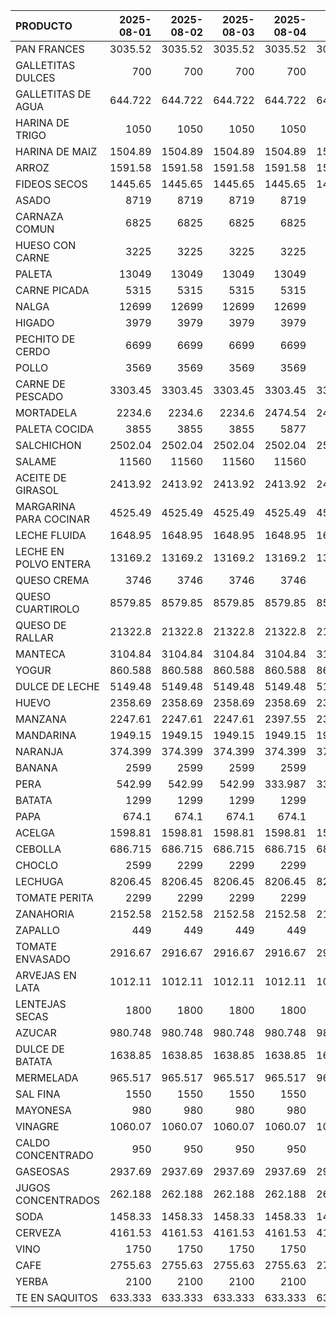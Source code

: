 | PRODUCTO               |   2025-08-01 |   2025-08-02 |   2025-08-03 |   2025-08-04 |   2025-08-05 |   2025-08-06 |   2025-08-07 |   2025-08-08 |   2025-08-09 |   2025-08-10 |   2025-08-11 |   2025-08-12 |   2025-08-13 |   2025-08-14 |   2025-08-15 |   2025-08-16 |   2025-08-17 |   2025-08-18 |   2025-08-19 |   2025-08-20 |
|:-----------------------|-------------:|-------------:|-------------:|-------------:|-------------:|-------------:|-------------:|-------------:|-------------:|-------------:|-------------:|-------------:|-------------:|-------------:|-------------:|-------------:|-------------:|-------------:|-------------:|-------------:|
| PAN FRANCES            |     3035.52  |     3035.52  |     3035.52  |     3035.52  |     3035.52  |     3035.52  |     3035.52  |     3035.52  |     3035.52  |     3035.52  |     3035.52  |     3035.52  |     3035.52  |     3035.52  |     3035.52  |     3035.52  |     3035.52  |     3035.52  |     3035.52  |     3035.52  |
| GALLETITAS DULCES      |      700     |      700     |      700     |      700     |      700     |      700     |      700     |      700     |      700     |      700     |      700     |      700     |      700     |      700     |      700     |      700     |      700     |      700     |      700     |      700     |
| GALLETITAS DE AGUA     |      644.722 |      644.722 |      644.722 |      644.722 |      644.722 |      644.722 |      644.722 |      644.722 |      644.722 |      644.722 |      644.722 |      644.722 |      644.722 |      644.722 |      644.722 |      644.722 |      644.722 |      644.722 |      644.722 |      644.722 |
| HARINA DE TRIGO        |     1050     |     1050     |     1050     |     1050     |     1050     |     1050     |     1050     |     1050     |     1050     |     1050     |     1050     |     1050     |     1050     |     1050     |     1050     |     1050     |     1050     |     1050     |     1050     |     1050     |
| HARINA DE MAIZ         |     1504.89  |     1504.89  |     1504.89  |     1504.89  |     1504.89  |     1504.89  |     1504.89  |     1504.89  |     1504.89  |     1504.89  |     1504.89  |     1504.89  |     1504.89  |     1504.89  |     1504.89  |     1504.89  |     1504.89  |     1504.89  |     1504.89  |     1504.89  |
| ARROZ                  |     1591.58  |     1591.58  |     1591.58  |     1591.58  |     1591.58  |     1591.58  |     1591.58  |     1591.58  |     1591.58  |     1591.58  |     1591.58  |     1591.58  |     1591.58  |     1591.58  |     1591.58  |     1591.58  |     1591.58  |     1591.58  |     1591.58  |     1591.58  |
| FIDEOS SECOS           |     1445.65  |     1445.65  |     1445.65  |     1445.65  |     1445.65  |     1445.65  |     1445.65  |     1445.65  |     1445.65  |     1445.65  |     1445.65  |     1445.65  |     1445.65  |     1445.65  |     1445.65  |     1445.65  |     1445.65  |     1445.65  |     1445.65  |     1445.65  |
| ASADO                  |     8719     |     8719     |     8719     |     8719     |     8719     |     8719     |     8719     |     8719     |     8719     |     8719     |     8719     |     8719     |     8719     |     8719     |     7227.66  |     7227.66  |     7227.66  |     7227.66  |     7227.66  |     7227.66  |
| CARNAZA COMUN          |     6825     |     6825     |     6825     |     6825     |     6825     |     6825     |     6825     |     6825     |     6825     |     6825     |     6825     |     6825     |     6825     |     6825     |     6825     |     6825     |     6825     |     6825     |     6825     |     6825     |
| HUESO CON CARNE        |     3225     |     3225     |     3225     |     3225     |     3225     |     3225     |     3225     |     3225     |     3225     |     3225     |     3225     |     3225     |     3225     |     3225     |     3225     |     3225     |     3225     |     3225     |     3225     |     3225     |
| PALETA                 |    13049     |    13049     |    13049     |    13049     |    13049     |    13049     |    13049     |    13049     |    13049     |    13049     |    13049     |    13049     |    13049     |    13049     |    13049     |    13049     |    13049     |    13049     |    13049     |    13049     |
| CARNE PICADA           |     5315     |     5315     |     5315     |     5315     |     5315     |     5315     |     5315     |     5315     |     5315     |     5315     |     5315     |     5315     |     5315     |     5315     |     5315     |     5315     |     5315     |     5315     |     5315     |     5315     |
| NALGA                  |    12699     |    12699     |    12699     |    12699     |    12699     |    12699     |    12699     |    10499     |    10499     |    10499     |    12699     |    12699     |    12699     |    12699     |    12699     |    12699     |    12699     |    12699     |    12699     |    12699     |
| HIGADO                 |     3979     |     3979     |     3979     |     3979     |     3979     |     4749     |     4749     |     4749     |     4749     |     4749     |     4749     |     4749     |     4749     |     4749     |     4749     |     4749     |     4749     |     4749     |     4749     |     4749     |
| PECHITO DE CERDO       |     6699     |     6699     |     6699     |     6699     |     6699     |     6699     |     6699     |     8209     |     8209     |     8209     |     6699     |     6699     |     6699     |     6699     |     6699     |     6699     |     6699     |     8209     |     8209     |     8209     |
| POLLO                  |     3569     |     3569     |     3569     |     3569     |     3569     |     3569     |     3569     |     3569     |     3569     |     3569     |     3569     |     3569     |     3569     |     3569     |     3569     |     3569     |     3569     |     3569     |     3569     |     3569     |
| CARNE DE PESCADO       |     3303.45  |     3303.45  |     3303.45  |     3303.45  |     3303.45  |     3303.45  |     3303.45  |     3303.45  |     3303.45  |     3303.45  |     3303.45  |     3303.45  |     3303.45  |     3303.45  |     3303.45  |     3303.45  |     3303.45  |     3303.45  |     3303.45  |     3303.45  |
| MORTADELA              |     2234.6   |     2234.6   |     2234.6   |     2474.54  |     2474.54  |     2474.54  |     2474.54  |     2474.54  |     2474.54  |     2474.54  |     2474.54  |     2474.54  |     2474.54  |     2474.54  |     2474.54  |     2474.54  |     2474.54  |     2474.54  |     2474.54  |     2597.15  |
| PALETA COCIDA          |     3855     |     3855     |     3855     |     5877     |     5877     |     5877     |     5877     |     5877     |     5877     |     5877     |     5877     |     5877     |     5877     |     5877     |     5877     |     5877     |     5877     |     5877     |     5877     |     6179     |
| SALCHICHON             |     2502.04  |     2502.04  |     2502.04  |     2502.04  |     2502.04  |     2502.04  |     2502.04  |     2502.04  |     2502.04  |     2502.04  |     2502.04  |     2502.04  |     2502.04  |     2502.04  |     2502.04  |     2502.04  |     2502.04  |     2502.04  |     2502.04  |     2576.43  |
| SALAME                 |    11560     |    11560     |    11560     |    11560     |    11560     |    11560     |    11560     |    11560     |    11560     |    11560     |    11560     |    12152     |    12152     |    12152     |    12152     |    12152     |    12152     |    12152     |    12152     |    12152     |
| ACEITE DE GIRASOL      |     2413.92  |     2413.92  |     2413.92  |     2413.92  |     2413.92  |     2413.92  |     2413.92  |     2413.92  |     2413.92  |     2413.92  |     2413.92  |     2413.92  |     2413.92  |     2672.55  |     2672.55  |     2672.55  |     2672.55  |     2672.55  |     2672.55  |     2672.55  |
| MARGARINA PARA COCINAR |     4525.49  |     4525.49  |     4525.49  |     4525.49  |     4525.49  |     4525.49  |     4525.49  |     4525.49  |     4525.49  |     4525.49  |     4525.49  |     4525.49  |     4525.49  |     4525.49  |     4525.49  |     4525.49  |     4525.49  |     4525.49  |     4525.49  |     4525.49  |
| LECHE FLUIDA           |     1648.95  |     1648.95  |     1648.95  |     1648.95  |     1648.95  |     1648.95  |     1648.95  |     1648.95  |     1648.95  |     1648.95  |     1648.95  |     1648.95  |     1648.95  |     1648.95  |     1648.95  |     1648.95  |     1648.95  |     1648.95  |     1648.95  |     1648.95  |
| LECHE EN POLVO ENTERA  |    13169.2   |    13169.2   |    13169.2   |    13169.2   |    13169.2   |    13169.2   |    13169.2   |    13169.2   |    13169.2   |    13169.2   |    13169.2   |    13169.2   |    13630.4   |    13630.4   |    13630.4   |    13630.4   |    13630.4   |    13630.4   |    13630.4   |    13630.4   |
| QUESO CREMA            |     3746     |     3746     |     3746     |     3746     |     3746     |     3746     |     3746     |     3746     |     3746     |     3746     |     3746     |     3746     |     3746     |     3746     |     3746     |     3746     |     3746     |     3746     |     3746     |     3746     |
| QUESO CUARTIROLO       |     8579.85  |     8579.85  |     8579.85  |     8579.85  |     8579.85  |     8579.85  |     8579.85  |     9534.23  |     9534.23  |     9534.23  |     9534.23  |     9534.23  |     9534.23  |     9534.23  |     9534.23  |     9534.23  |     9534.23  |     9534.23  |     9534.23  |     9534.23  |
| QUESO DE RALLAR        |    21322.8   |    21322.8   |    21322.8   |    21322.8   |    21322.8   |    21322.8   |    21322.8   |    21322.8   |    21322.8   |    21322.8   |    21322.8   |    21322.8   |    21322.8   |    21322.8   |    21322.8   |    21322.8   |    21322.8   |    21322.8   |    21322.8   |    21322.8   |
| MANTECA                |     3104.84  |     3104.84  |     3104.84  |     3104.84  |     3104.84  |     3104.84  |     3104.84  |     3104.84  |     3104.84  |     3104.84  |     3104.84  |     3104.84  |     3104.84  |     3104.84  |     3104.84  |     3104.84  |     3104.84  |     3104.84  |     3104.84  |     3104.84  |
| YOGUR                  |      860.588 |      860.588 |      860.588 |      860.588 |      860.588 |      860.588 |      860.588 |      860.588 |      860.588 |      860.588 |      860.588 |      860.588 |      860.588 |      860.588 |      860.588 |      860.588 |      860.588 |      860.588 |      860.588 |      860.588 |
| DULCE DE LECHE         |     5149.48  |     5149.48  |     5149.48  |     5149.48  |     5149.48  |     5149.48  |     5149.48  |     5149.48  |     5149.48  |     5149.48  |     5149.48  |     5149.48  |     5149.48  |     5149.48  |     5149.48  |     5149.48  |     5149.48  |     5149.48  |     5149.48  |     5149.48  |
| HUEVO                  |     2358.69  |     2358.69  |     2358.69  |     2358.69  |     2358.69  |     2358.69  |     2358.69  |     2358.69  |     2358.69  |     2358.69  |     2358.69  |     2358.69  |     2358.69  |     2358.69  |     2358.69  |     2358.69  |     2358.69  |     2358.69  |     2358.69  |     2358.69  |
| MANZANA                |     2247.61  |     2247.61  |     2247.61  |     2397.55  |     2397.55  |     2397.55  |     2397.55  |     2847.37  |     2847.37  |     2847.37  |     2547.49  |     2547.49  |     2547.49  |     2547.49  |     2997.31  |     2997.31  |     2997.31  |     2997.31  |     2997.31  |     2997.31  |
| MANDARINA              |     1949.15  |     1949.15  |     1949.15  |     1949.15  |     1949.15  |     1949.15  |     1949.15  |     1949.15  |     1949.15  |     1949.15  |     1949.15  |     1949.15  |     1949.15  |     1949.15  |     1949.15  |     1949.15  |     1949.15  |     1949.15  |     1949.15  |     1949.15  |
| NARANJA                |      374.399 |      374.399 |      374.399 |      374.399 |      374.399 |      374.399 |      374.399 |      486.832 |      486.832 |      486.832 |      486.832 |      486.832 |      486.832 |      486.832 |      486.832 |      486.832 |      486.832 |      486.832 |      486.832 |      486.832 |
| BANANA                 |     2599     |     2599     |     2599     |     2599     |     2599     |     2599     |     2599     |     2599     |     2599     |     2599     |     2599     |     2599     |     2899     |     2899     |     2899     |     2899     |     2899     |     2899     |     2899     |     2899     |
| PERA                   |      542.99  |      542.99  |      542.99  |      333.987 |      333.987 |      333.987 |      333.987 |      333.987 |      333.987 |      333.987 |      333.987 |      333.987 |      333.987 |      333.987 |      333.987 |      333.987 |      333.987 |      333.987 |      333.987 |      333.987 |
| BATATA                 |     1299     |     1299     |     1299     |     1299     |     1299     |     1299     |     1299     |     1299     |     1299     |     1299     |     1299     |     1299     |     1299     |     1299     |     1299     |     1299     |     1299     |     1299     |     1299     |     1299     |
| PAPA                   |      674.1   |      674.1   |      674.1   |      674.1   |      674.1   |      674.1   |      674.1   |      674.1   |      674.1   |      674.1   |      674.1   |      674.1   |      674.1   |      674.1   |      674.1   |      674.1   |      674.1   |      674.1   |      674.1   |      674.1   |
| ACELGA                 |     1598.81  |     1598.81  |     1598.81  |     1598.81  |     1598.81  |     1598.81  |     1598.81  |     1598.81  |     1598.81  |     1598.81  |     1598.81  |     1598.81  |     1598.81  |     1598.81  |     1598.81  |     1598.81  |     1598.81  |     1598.81  |     1598.81  |     1598.81  |
| CEBOLLA                |      686.715 |      686.715 |      686.715 |      686.715 |      686.715 |      686.715 |      686.715 |      686.715 |      686.715 |      686.715 |      686.715 |      686.715 |      686.715 |      686.715 |      686.715 |      686.715 |      686.715 |      686.715 |      686.715 |      686.715 |
| CHOCLO                 |     2599     |     2299     |     2299     |     2299     |     1999     |     1999     |     1699     |     1399     |     1399     |     1399     |     1399     |     1399     |     1399     |     1399     |      999     |      999     |      999     |     1199     |     1199     |     1199     |
| LECHUGA                |     8206.45  |     8206.45  |     8206.45  |     8206.45  |     8206.45  |     8206.45  |     8206.45  |     8206.45  |     8206.45  |     8206.45  |     8206.45  |     8206.45  |     8206.45  |     8206.45  |     8206.45  |     8206.45  |     8206.45  |     8206.45  |     8206.45  |     8206.45  |
| TOMATE PERITA          |     2299     |     2299     |     2299     |     2299     |     2299     |     2299     |     2999     |     2999     |     3499     |     3499     |     3499     |     3799     |     3799     |     4499     |     4499     |     4499     |     4499     |     4499     |     4599     |     4599     |
| ZANAHORIA              |     2152.58  |     2152.58  |     2152.58  |     2152.58  |     2152.58  |     2152.58  |     2152.58  |     2152.58  |     2152.58  |     2152.58  |     2799     |     2799     |     2799     |     2799     |     2799     |     2799     |     2799     |     2152.58  |     2152.58  |     2152.58  |
| ZAPALLO                |      449     |      449     |      449     |      449     |      449     |      449     |      449     |      499     |      499     |      499     |      449     |      449     |      449     |      449     |      449     |      449     |      449     |      449     |      449     |      449     |
| TOMATE ENVASADO        |     2916.67  |     2916.67  |     2916.67  |     2916.67  |     2916.67  |     2916.67  |     2916.67  |     2916.67  |     2916.67  |     2916.67  |     2916.67  |     2916.67  |     2916.67  |     2916.67  |     2916.67  |     2916.67  |     2916.67  |     2916.67  |     2916.67  |     2916.67  |
| ARVEJAS EN LATA        |     1012.11  |     1012.11  |     1012.11  |     1012.11  |     1012.11  |     1012.11  |     1012.11  |     1012.11  |     1012.11  |     1012.11  |     1012.11  |     1012.11  |     1012.11  |     1012.11  |     1012.11  |     1012.11  |     1012.11  |     1012.11  |     1012.11  |     1012.11  |
| LENTEJAS SECAS         |     1800     |     1800     |     1800     |     1800     |     1800     |     1800     |     1800     |     1800     |     1800     |     1800     |     1800     |     1800     |     1800     |     1800     |     1800     |     1800     |     1800     |     1800     |     1800     |     1800     |
| AZUCAR                 |      980.748 |      980.748 |      980.748 |      980.748 |      980.748 |      980.748 |      980.748 |      980.748 |      980.748 |      980.748 |      980.748 |      980.748 |      980.748 |      980.748 |      980.748 |      980.748 |      980.748 |      980.748 |      980.748 |      980.748 |
| DULCE DE BATATA        |     1638.85  |     1638.85  |     1638.85  |     1638.85  |     1638.85  |     1638.85  |     1638.85  |     1638.85  |     1638.85  |     1638.85  |     1638.85  |     1638.85  |     1638.85  |     1638.85  |     1638.85  |     1638.85  |     1638.85  |     1638.85  |     1638.85  |     1638.85  |
| MERMELADA              |      965.517 |      965.517 |      965.517 |      965.517 |      965.517 |      965.517 |      965.517 |      965.517 |      965.517 |      965.517 |      965.517 |      965.517 |      965.517 |      965.517 |      965.517 |      965.517 |      965.517 |      965.517 |      965.517 |      965.517 |
| SAL FINA               |     1550     |     1550     |     1550     |     1550     |     1550     |     1550     |     1550     |     1550     |     1550     |     1550     |     1550     |     1550     |     1550     |     1550     |     1550     |     1550     |     1550     |     1550     |     1550     |     1550     |
| MAYONESA               |      980     |      980     |      980     |      980     |      980     |      980     |      980     |      980     |      980     |      980     |      980     |      980     |      980     |      980     |      980     |      980     |      980     |      980     |      980     |      980     |
| VINAGRE                |     1060.07  |     1060.07  |     1060.07  |     1060.07  |     1060.07  |     1060.07  |     1060.07  |     1060.07  |     1060.07  |     1060.07  |     1060.07  |     1060.07  |     1060.07  |     1060.07  |     1060.07  |     1060.07  |     1060.07  |     1060.07  |     1060.07  |     1060.07  |
| CALDO CONCENTRADO      |      950     |      950     |      950     |      950     |      950     |      950     |      950     |      950     |      950     |      950     |      950     |      950     |      950     |      950     |      950     |      950     |      950     |      950     |      950     |      950     |
| GASEOSAS               |     2937.69  |     2937.69  |     2937.69  |     2937.69  |     2937.69  |     2937.69  |     2937.69  |     2937.69  |     2937.69  |     2937.69  |     2937.69  |     2937.69  |     2937.69  |     2937.69  |     2937.69  |     2937.69  |     2937.69  |     2937.69  |     2937.69  |     2937.69  |
| JUGOS CONCENTRADOS     |      262.188 |      262.188 |      262.188 |      262.188 |      262.188 |      262.188 |      262.188 |      262.188 |      262.188 |      262.188 |      262.188 |      262.188 |      262.188 |      262.188 |      262.188 |      262.188 |      262.188 |      262.188 |      262.188 |      262.188 |
| SODA                   |     1458.33  |     1458.33  |     1458.33  |     1458.33  |     1458.33  |     1458.33  |     1458.33  |     1458.33  |     1458.33  |     1458.33  |     1458.33  |     1458.33  |     1458.33  |     1458.33  |     1458.33  |     1458.33  |     1458.33  |     1458.33  |     1458.33  |     1458.33  |
| CERVEZA                |     4161.53  |     4161.53  |     4161.53  |     4161.53  |     4161.53  |     4161.53  |     4161.53  |     4161.53  |     4161.53  |     4161.53  |     4161.53  |     4161.53  |     4161.53  |     4161.53  |     4161.53  |     4161.53  |     4161.53  |     4161.53  |     4161.53  |     4161.53  |
| VINO                   |     1750     |     1750     |     1750     |     1750     |     1750     |     1750     |     1750     |     1750     |     1750     |     1750     |     1750     |     1750     |     1750     |     1750     |     1750     |     1750     |     1750     |     1750     |     1750     |     1750     |
| CAFE                   |     2755.63  |     2755.63  |     2755.63  |     2755.63  |     2755.63  |     2755.63  |     2755.63  |     2755.63  |     2755.63  |     2755.63  |     2755.63  |     2755.63  |     2755.63  |     2755.63  |     2755.63  |     2755.63  |     2755.63  |     2755.63  |     2755.63  |     2755.63  |
| YERBA                  |     2100     |     2100     |     2100     |     2100     |     2100     |     2100     |     2100     |     2100     |     2100     |     2100     |     2100     |     2100     |     2100     |     2100     |     2100     |     2100     |     2100     |     2100     |     2100     |     2100     |
| TE EN SAQUITOS         |      633.333 |      633.333 |      633.333 |      633.333 |      633.333 |      633.333 |      633.333 |      633.333 |      633.333 |      633.333 |      633.333 |      633.333 |      633.333 |      633.333 |      633.333 |      633.333 |      633.333 |      633.333 |      633.333 |      633.333 |